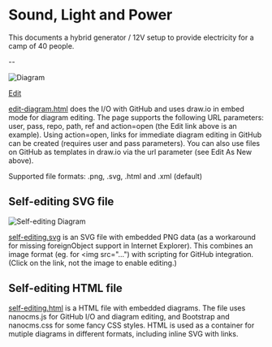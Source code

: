 # Sound, Light and Power

This documents a hybrid generator / 12V setup to provide electricity for a camp of 40 people.

--

![Diagram](http://fsackur.github.io/SLAP/diagram.png)

<a href="http://fsackur.github.io/SLAP/edit-diagram.html?repo=SLAP&path=diagram.png" target="_blank">Edit</a>

<a href="http://fsackur.github.io/SLAP/edit-diagram.html" target="_blank">edit-diagram.html</a> does the I/O with GitHub and uses draw.io in embed mode for diagram editing. The page supports the following URL parameters: user, pass, repo, path, ref and action=open (the Edit link above is an example). Using action=open, links for immediate diagram editing in GitHub can be created (requires user and pass parameters). You can also use files on GitHub as templates in draw.io via the url parameter (see Edit As New above).

Supported file formats: .png, .svg, .html and .xml (default)

## Self-editing SVG file

![Self-editing Diagram](http://fsackur.github.io/SLAP/self-editing.svg)

<a href="http://fsackur.github.io/SLAP/self-editing.svg" target="_blank">self-editing.svg</a> is an SVG file with embedded PNG data (as a workaround for missing foreignObject support in Internet Explorer). This combines an image format (eg. for <img src="...") with scripting for GitHub integration. (Click on the link, not the image to enable editing.)

## Self-editing HTML file

<a href="http://fsackur.github.io/SLAP/self-editing.html" target="_blank">self-editing.html</a> is a HTML file with embedded diagrams. The file uses nanocms.js for GitHub I/O and diagram editing, and Bootstrap and nanocms.css for some fancy CSS styles. HTML is used as a container for mutiple diagrams in different formats, including inline SVG with links.


